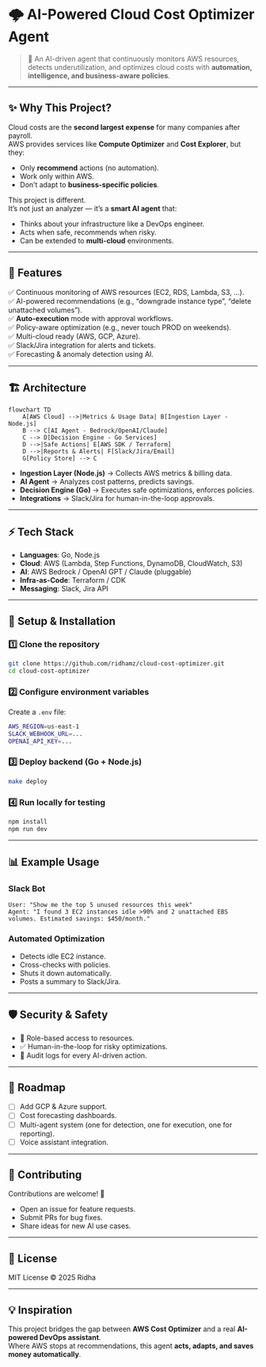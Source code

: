 # 🌩️ AI-Powered Cloud Cost Optimizer Agent  

> 🚀 An AI-driven agent that continuously monitors AWS resources, detects underutilization, and optimizes cloud costs with **automation, intelligence, and business-aware policies**.  

---

## ✨ Why This Project?  

Cloud costs are the **second largest expense** for many companies after payroll.  
AWS provides services like **Compute Optimizer** and **Cost Explorer**, but they:  
- Only **recommend** actions (no automation).  
- Work only within AWS.  
- Don’t adapt to **business-specific policies**.  

This project is different.  
It’s not just an analyzer — it’s a **smart AI agent** that:  
- Thinks about your infrastructure like a DevOps engineer.  
- Acts when safe, recommends when risky.  
- Can be extended to **multi-cloud** environments.  

---

## 🚀 Features  

✅ Continuous monitoring of AWS resources (EC2, RDS, Lambda, S3, …).  
✅ AI-powered recommendations (e.g., “downgrade instance type”, “delete unattached volumes”).  
✅ **Auto-execution** mode with approval workflows.  
✅ Policy-aware optimization (e.g., never touch PROD on weekends).  
✅ Multi-cloud ready (AWS, GCP, Azure).  
✅ Slack/Jira integration for alerts and tickets.  
✅ Forecasting & anomaly detection using AI.  

---

## 🏗️ Architecture  

```mermaid
flowchart TD
    A[AWS Cloud] -->|Metrics & Usage Data| B[Ingestion Layer - Node.js]
    B --> C[AI Agent - Bedrock/OpenAI/Claude]
    C --> D[Decision Engine - Go Services]
    D -->|Safe Actions| E[AWS SDK / Terraform]
    D -->|Reports & Alerts| F[Slack/Jira/Email]
    G[Policy Store] --> C
```

- **Ingestion Layer (Node.js)** → Collects AWS metrics & billing data.  
- **AI Agent** → Analyzes cost patterns, predicts savings.  
- **Decision Engine (Go)** → Executes safe optimizations, enforces policies.  
- **Integrations** → Slack/Jira for human-in-the-loop approvals.  

---

## ⚡ Tech Stack  

- **Languages**: Go, Node.js  
- **Cloud**: AWS (Lambda, Step Functions, DynamoDB, CloudWatch, S3)  
- **AI**: AWS Bedrock / OpenAI GPT / Claude (pluggable)  
- **Infra-as-Code**: Terraform / CDK  
- **Messaging**: Slack, Jira API  

---

## 🔧 Setup & Installation  

### 1️⃣ Clone the repository  
```bash
git clone https://github.com/ridhamz/cloud-cost-optimizer.git
cd cloud-cost-optimizer
```

### 2️⃣ Configure environment variables  
Create a `.env` file:  
```bash
AWS_REGION=us-east-1
SLACK_WEBHOOK_URL=...
OPENAI_API_KEY=...
```

### 3️⃣ Deploy backend (Go + Node.js)  
```bash
make deploy
```

### 4️⃣ Run locally for testing  
```bash
npm install
npm run dev
```

---

## 📊 Example Usage  

### Slack Bot  
```text
User: "Show me the top 5 unused resources this week"  
Agent: "I found 3 EC2 instances idle >90% and 2 unattached EBS volumes. Estimated savings: $450/month."
```

### Automated Optimization  
- Detects idle EC2 instance.  
- Cross-checks with policies.  
- Shuts it down automatically.  
- Posts a summary to Slack/Jira.  

---

## 🛡️ Security & Safety  

- 🔐 Role-based access to resources.  
- ✅ Human-in-the-loop for risky optimizations.  
- 📜 Audit logs for every AI-driven action.  

---

## 📌 Roadmap  

- [ ] Add GCP & Azure support.  
- [ ] Cost forecasting dashboards.  
- [ ] Multi-agent system (one for detection, one for execution, one for reporting).  
- [ ] Voice assistant integration.  

---

## 🤝 Contributing  

Contributions are welcome! 🎉  
- Open an issue for feature requests.  
- Submit PRs for bug fixes.  
- Share ideas for new AI use cases.  

---

## 📜 License  

MIT License © 2025 Ridha

---

## 💡 Inspiration  

This project bridges the gap between **AWS Cost Optimizer** and a real **AI-powered DevOps assistant**.  
Where AWS stops at recommendations, this agent **acts, adapts, and saves money automatically**.  
